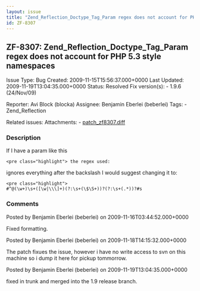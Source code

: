 ```yaml
---
layout: issue
title: "Zend_Reflection_Doctype_Tag_Param regex does not account for PHP 5.3 style namespaces"
id: ZF-8307
---
```


ZF-8307: Zend\_Reflection\_Doctype\_Tag\_Param regex does not account for PHP 5.3 style namespaces
--------------------------------------------------------------------------------------------------

 Issue Type: Bug Created: 2009-11-15T15:56:37.000+0000 Last Updated: 2009-11-19T13:04:35.000+0000 Status: Resolved Fix version(s): - 1.9.6 (24/Nov/09)
 
 Reporter:  Avi Block (blocka)  Assignee:  Benjamin Eberlei (beberlei)  Tags: - Zend\_Reflection
 
 Related issues: 
 Attachments: - [patch\_zf8307.diff](/issues/secure/attachment/12380/patch_zf8307.diff)
 
### Description

If I have a param like this

 
    <pre class="highlight"> the regex used:
    


ignores everything after the backslash I would suggest changing it to:

 
    <pre class="highlight">
    #^@(\w+)\s+([\w|\\\]+)(?:\s+(\$\S+))?(?:\s+(.*))?#s


 

 

### Comments

Posted by Benjamin Eberlei (beberlei) on 2009-11-16T03:44:52.000+0000

Fixed formatting.

 

 

Posted by Benjamin Eberlei (beberlei) on 2009-11-18T14:15:32.000+0000

The patch fixues the issue, however i have no write access to svn on this machine so i dump it here for pickup tommorrow.

 

 

Posted by Benjamin Eberlei (beberlei) on 2009-11-19T13:04:35.000+0000

fixed in trunk and merged into the 1.9 release branch.

 

 
